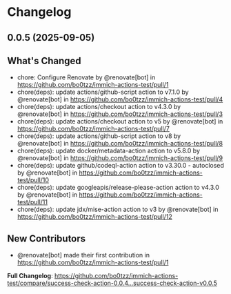 # Changelog

## 0.0.5 (2025-09-05)

## What's Changed
* chore: Configure Renovate by @renovate[bot] in https://github.com/bo0tzz/immich-actions-test/pull/1
* chore(deps): update actions/github-script action to v7.1.0 by @renovate[bot] in https://github.com/bo0tzz/immich-actions-test/pull/4
* chore(deps): update actions/checkout action to v4.3.0 by @renovate[bot] in https://github.com/bo0tzz/immich-actions-test/pull/3
* chore(deps): update actions/checkout action to v5 by @renovate[bot] in https://github.com/bo0tzz/immich-actions-test/pull/7
* chore(deps): update actions/github-script action to v8 by @renovate[bot] in https://github.com/bo0tzz/immich-actions-test/pull/8
* chore(deps): update docker/metadata-action action to v5.8.0 by @renovate[bot] in https://github.com/bo0tzz/immich-actions-test/pull/9
* chore(deps): update github/codeql-action action to v3.30.0 - autoclosed by @renovate[bot] in https://github.com/bo0tzz/immich-actions-test/pull/10
* chore(deps): update googleapis/release-please-action action to v4.3.0 by @renovate[bot] in https://github.com/bo0tzz/immich-actions-test/pull/11
* chore(deps): update jdx/mise-action action to v3 by @renovate[bot] in https://github.com/bo0tzz/immich-actions-test/pull/12

## New Contributors
* @renovate[bot] made their first contribution in https://github.com/bo0tzz/immich-actions-test/pull/1

**Full Changelog**: https://github.com/bo0tzz/immich-actions-test/compare/success-check-action-0.0.4...success-check-action-v0.0.5
